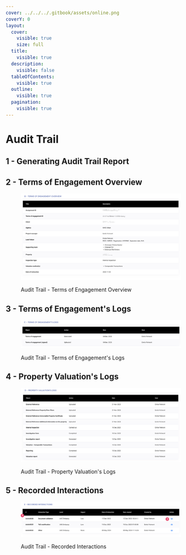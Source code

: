 ```yaml
---
cover: ../../../.gitbook/assets/online.png
coverY: 0
layout:
  cover:
    visible: true
    size: full
  title:
    visible: true
  description:
    visible: false
  tableOfContents:
    visible: true
  outline:
    visible: true
  pagination:
    visible: true
---
```


# Audit Trail





## 1 - Generating Audit Trail Report







## 2 - Terms of Engagement Overview

<figure><img src="../../../.gitbook/assets/CleanShot 2024-06-02 at 10.44.34@2x.png" alt=""><figcaption><p>Audit Trail - Terms of Engagement Overview</p></figcaption></figure>





## 3 - Terms of Engagement's Logs

<figure><img src="../../../.gitbook/assets/CleanShot 2024-06-02 at 10.43.31@2x.png" alt=""><figcaption><p>Audit Trail - Terms of Engagement's Logs</p></figcaption></figure>





## 4 - Property Valuation's Logs

<figure><img src="../../../.gitbook/assets/CleanShot 2024-06-02 at 10.42.19@2x.png" alt=""><figcaption><p>Audit Trail - Property Valuation's Logs</p></figcaption></figure>





## 5 - Recorded Interactions

<figure><img src="../../../.gitbook/assets/CleanShot 2024-06-02 at 10.41.21@2x.png" alt=""><figcaption><p>Audit Trail - Recorded Interactions</p></figcaption></figure>
